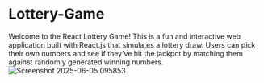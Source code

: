 # Lottery-Game
Welcome to the React Lottery Game! This is a fun and interactive web application built with React.js that simulates a lottery draw. Users can pick their own numbers and see if they’ve hit the jackpot by matching them against randomly generated winning numbers.
![Screenshot 2025-06-05 095853](https://github.com/user-attachments/assets/bb74ea49-13d7-4dc2-aa12-b3bd33af0d0a)
